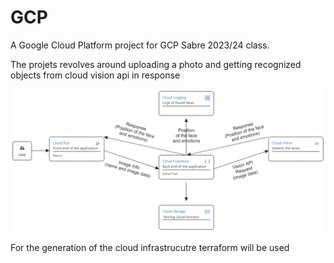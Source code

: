 # GCP
A Google Cloud Platform project for GCP Sabre 2023/24 class.

The projets revolves around uploading a photo and getting recognized objects from cloud vision api in response


![plot](./diagram1.png)

For the generation of the cloud infrastrucutre terraform will be used
